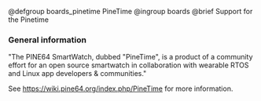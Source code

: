 @defgroup    boards_pinetime PineTime
@ingroup     boards
@brief       Support for the Pinetime

### General information

"The PINE64 SmartWatch, dubbed "PineTime", is a product of a community effort
for an open source smartwatch in collaboration with wearable RTOS and Linux app
developers & communities."

See https://wiki.pine64.org/index.php/PineTime for more information.
